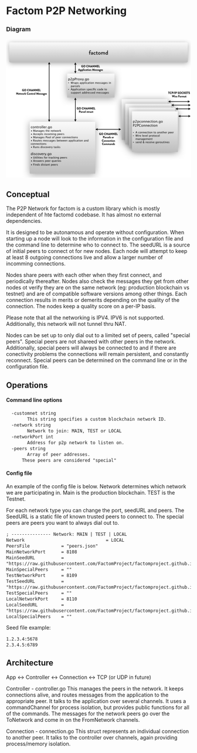 
# Factom P2P Networking

### Diagram
![diagram.jpg](https://raw.githubusercontent.com/FactomProject/factomd/m2/p2p/diagram.jpg)

## Conceptual

The P2P Network for factom is a custom library which is mostly independent of hte factomd codebase.  It has almost no external dependencies.  

It is designed to be autonamous and operate without configuration.  When starting up a node will look to the information in the configuration file and the command line to determine who to connect to.  The seedURL is a source of initial peers to connect ot for new nodes.  Each node will attempt to keep at least 8 outgoing connections live and allow a larger number of incomming connections. 

Nodes share peers with each other when they first connect, and periodically thereafter.  Nodes also check the messages they get from other nodes ot verify they are on the same network (eg: production blockchain vs testnet) and are of compatible software versions among other things.  Each connection results in merits or demerits depending on the quality of the connection.  The nodes keep a quality score on a per-IP basis.

Please note that all the networking is IPV4.  IPV6 is not supported.  Additionally, this network will not tunnel thru NAT.

Nodes can be set up to only dial out to a limited set of peers, called "special peers".  Special peers are not shareed with other peers in the network. Additionally, special peers will always be connected to and if there are conectivity problems the connections will remain persistent, and constantly reconnect. Special peers can be determined on the command line or in the configuration file. 

## Operations

#### Command line options
```
  -customnet string
    	This string specifies a custom blockchain network ID.
  -network string
    	Network to join: MAIN, TEST or LOCAL
  -networkPort int
    	Address for p2p network to listen on.
  -peers string
    	Array of peer addresses. 
      These peers are considered "special"
```
#### Config file

An example of the config file is below.  Network determines which network we are participating in.  Main is the production blockchain.  TEST is the Testnet.

For each network type you can change the port, seedURL and peers.   The SeedURL is a static file of known trusted peers to connect to.  The special peers are peers you want to always dial out to.

````
; --------------- Network: MAIN | TEST | LOCAL
Network                               = LOCAL
PeersFile            = "peers.json"
MainNetworkPort      = 8108
MainSeedURL          = "https://raw.githubusercontent.com/FactomProject/factomproject.github.io/master/seed/mainseed.txt"
MainSpecialPeers     = ""
TestNetworkPort      = 8109
TestSeedURL          = "https://raw.githubusercontent.com/FactomProject/factomproject.github.io/master/seed/testseed.txt"
TestSpecialPeers     = ""
LocalNetworkPort     = 8110
LocalSeedURL         = "https://raw.githubusercontent.com/FactomProject/factomproject.github.io/master/seed/localseed.txt"
LocalSpecialPeers    = ""
````

Seed file example:
```
1.2.3.4:5678
2.3.4.5:6789
```

## Architecture

App <-> Controller <-> Connection <-> TCP (or UDP in future)

Controller - controller.go
This manages the peers in the network. It keeps connections alive, and routes messages 
from the application to the appropriate peer.  It talks to the application over several
channels. It uses a commandChannel for process isolation, but provides public functions
for all of the commands.  The messages for the network peers go over the ToNetwork and
come in on the FromNetwork channels.

Connection - connection.go
This struct represents an individual connection to another peer. It talks to the 
controller over channels, again providing process/memory isolation. 
